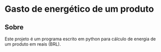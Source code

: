 # Gasto de energético de um produto

## Sobre

Este projeto é um programa escrito em python para cálculo de energia de um produto em reais (BRL).

